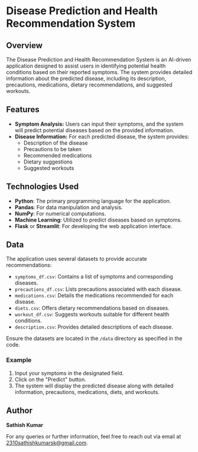 # Disease Prediction and Health Recommendation System

## Overview
The Disease Prediction and Health Recommendation System is an AI-driven application designed to assist users in identifying potential health conditions based on their reported symptoms. The system provides detailed information about the predicted disease, including its description, precautions, medications, dietary recommendations, and suggested workouts.

## Features
- **Symptom Analysis:** Users can input their symptoms, and the system will predict potential diseases based on the provided information.
- **Disease Information:** For each predicted disease, the system provides:
  - Description of the disease
  - Precautions to be taken
  - Recommended medications
  - Dietary suggestions
  - Suggested workouts

## Technologies Used
- **Python**: The primary programming language for the application.
- **Pandas**: For data manipulation and analysis.
- **NumPy**: For numerical computations.
- **Machine Learning**: Utilized to predict diseases based on symptoms.
- **Flask** or **Streamlit**: For developing the web application interface.

## Data
The application uses several datasets to provide accurate recommendations:
- `symptoms_df.csv`: Contains a list of symptoms and corresponding diseases.
- `precautions_df.csv`: Lists precautions associated with each disease.
- `medications.csv`: Details the medications recommended for each disease.
- `diets.csv`: Offers dietary recommendations based on diseases.
- `workout_df.csv`: Suggests workouts suitable for different health conditions.
- `description.csv`: Provides detailed descriptions of each disease.

Ensure the datasets are located in the `/data` directory as specified in the code.

### Example
1. Input your symptoms in the designated field.
2. Click on the "Predict" button.
3. The system will display the predicted disease along with detailed information, precautions, medications, diets, and workouts.


## Author
**Sathish Kumar**

For any queries or further information, feel free to reach out via email at [2310sathishkumarsk@gmail.com](mailto:2310sathishkumarsk@gmail.com).

